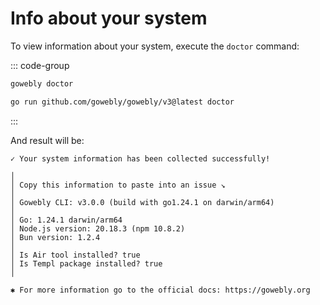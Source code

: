 # Info about your system

To view information about your system, execute the `doctor` command:

::: code-group

```bash [CLI]
gowebly doctor
```

```bash [Go]
go run github.com/gowebly/gowebly/v3@latest doctor
```

:::

And result will be:

```
✓ Your system information has been collected successfully!

│
│ Copy this information to paste into an issue ↘
│
│ Gowebly CLI: v3.0.0 (build with go1.24.1 on darwin/arm64)
│
│ Go: 1.24.1 darwin/arm64
│ Node.js version: 20.18.3 (npm 10.8.2)
│ Bun version: 1.2.4
│
│ Is Air tool installed? true
│ Is Templ package installed? true
│

✱ For more information go to the official docs: https://gowebly.org
```

<!--@include: ../parts/links.md -->
